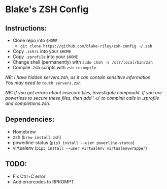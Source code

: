 # Blake's ZSH Config

## Instructions:
- Clone repo into `$HOME`
  - `git clone https://github.com/blake-riley/zsh-config ~/.zsh`
- Copy `.zshrc` into your `$HOME`
- Copy `.zprofile` into your `$HOME`
- Change shell (permanently) with `sudo chsh -s /usr/local/bin/zsh`
- Compile .zsh scripts with `zsh-recompile`

_NB: I have hidden servers.zsh, as it can contain sensitive information._  
_You may need to `touch servers.zsh`._

_NB: If you get errors about insecure files, investigate compaudit._
_If you are powerless to secure these files, then add '-u' to compinit calls in .zprofile and completions.zsh._

## Dependencies:
- Homebrew
- zsh (`brew install zsh`)
- powerline-status (`pip3 install --user powerline-status`)
- virtualenv (`pip3 install --user virtualenv virtualenvwrapper`)

## TODO:
- Fix Ctrl+C error
- Add errorcodes to RPROMPT
